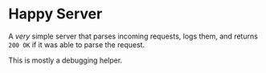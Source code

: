 Happy Server
============

A _very_ simple server that parses incoming requests, logs them, and returns `200 OK` if it was able to parse the request.

This is mostly a debugging helper.
